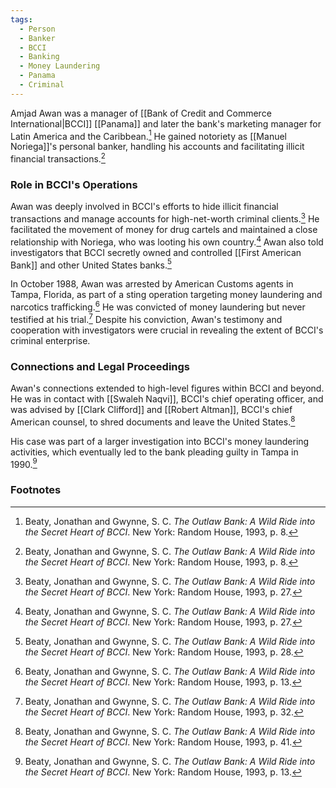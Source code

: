 ```yaml
---
tags:
  - Person
  - Banker
  - BCCI
  - Banking
  - Money Laundering
  - Panama
  - Criminal
---
```

Amjad Awan was a manager of [[Bank of Credit and Commerce International|BCCI]] [[Panama]] and later the bank's marketing manager for Latin America and the Caribbean.[^1] He gained notoriety as [[Manuel Noriega]]'s personal banker, handling his accounts and facilitating illicit financial transactions.[^2]

### Role in BCCI's Operations

Awan was deeply involved in BCCI's efforts to hide illicit financial transactions and manage accounts for high-net-worth criminal clients.[^3] He facilitated the movement of money for drug cartels and maintained a close relationship with Noriega, who was looting his own country.[^4] Awan also told investigators that BCCI secretly owned and controlled [[First American Bank]] and other United States banks.[^5]

In October 1988, Awan was arrested by American Customs agents in Tampa, Florida, as part of a sting operation targeting money laundering and narcotics trafficking.[^6] He was convicted of money laundering but never testified at his trial.[^7] Despite his conviction, Awan's testimony and cooperation with investigators were crucial in revealing the extent of BCCI's criminal enterprise.

### Connections and Legal Proceedings

Awan's connections extended to high-level figures within BCCI and beyond. He was in contact with [[Swaleh Naqvi]], BCCI's chief operating officer, and was advised by [[Clark Clifford]] and [[Robert Altman]], BCCI's chief American counsel, to shred documents and leave the United States.[^8]

His case was part of a larger investigation into BCCI's money laundering activities, which eventually led to the bank pleading guilty in Tampa in 1990.[^9]

### Footnotes

[^1]: Beaty, Jonathan and Gwynne, S. C. *The Outlaw Bank: A Wild Ride into the Secret Heart of BCCI*. New York: Random House, 1993, p. 8.
[^2]: Beaty, Jonathan and Gwynne, S. C. *The Outlaw Bank: A Wild Ride into the Secret Heart of BCCI*. New York: Random House, 1993, p. 8.
[^3]: Beaty, Jonathan and Gwynne, S. C. *The Outlaw Bank: A Wild Ride into the Secret Heart of BCCI*. New York: Random House, 1993, p. 27.
[^4]: Beaty, Jonathan and Gwynne, S. C. *The Outlaw Bank: A Wild Ride into the Secret Heart of BCCI*. New York: Random House, 1993, p. 27.
[^5]: Beaty, Jonathan and Gwynne, S. C. *The Outlaw Bank: A Wild Ride into the Secret Heart of BCCI*. New York: Random House, 1993, p. 28.
[^6]: Beaty, Jonathan and Gwynne, S. C. *The Outlaw Bank: A Wild Ride into the Secret Heart of BCCI*. New York: Random House, 1993, p. 13.
[^7]: Beaty, Jonathan and Gwynne, S. C. *The Outlaw Bank: A Wild Ride into the Secret Heart of BCCI*. New York: Random House, 1993, p. 32.
[^8]: Beaty, Jonathan and Gwynne, S. C. *The Outlaw Bank: A Wild Ride into the Secret Heart of BCCI*. New York: Random House, 1993, p. 41.
[^9]: Beaty, Jonathan and Gwynne, S. C. *The Outlaw Bank: A Wild Ride into the Secret Heart of BCCI*. New York: Random House, 1993, p. 13.